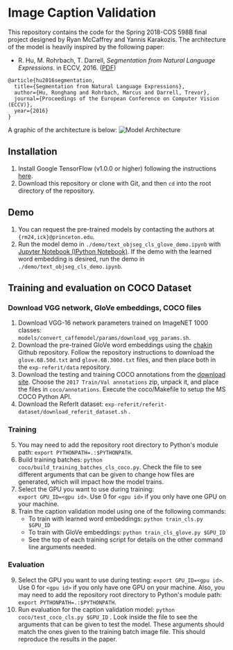 # Image Caption Validation
This repository contains the code for the Spring 2018-COS 598B final project designed by Ryan McCaffrey and Yannis Karakozis. The architecture of the model is heavily inspired by the following paper:

* R. Hu, M. Rohrbach, T. Darrell, *Segmentation from Natural Language Expressions*. in ECCV, 2016. ([PDF](http://arxiv.org/pdf/1603.06180))
```
@article{hu2016segmentation,
  title={Segmentation from Natural Language Expressions},
  author={Hu, Ronghang and Rohrbach, Marcus and Darrell, Trevor},
  journal={Proceedings of the European Conference on Computer Vision (ECCV)},
  year={2016}
}
```

A graphic of the architecture is below:
![Model Architecture](https://github.com/ryan-mccaffrey/cos598-project/images/model-architecture.png)

## Installation
1. Install Google TensorFlow (v1.0.0 or higher) following the instructions [here](https://www.tensorflow.org/install/).
2. Download this repository or clone with Git, and then `cd` into the root directory of the repository.

## Demo
1. You can request the pre-trained models by contacting the authors at `{rm24,ick}@princeton.edu`.
2. Run the model demo in `./demo/text_objseg_cls_glove_demo.ipynb` with [Jupyter Notebook (IPython Notebook)](http://ipython.org/notebook.html). If the demo with the learned word embedding is desired, run the demo in `./demo/text_objseg_cls_demo.ipynb`.

## Training and evaluation on COCO Dataset

### Download VGG network, GloVe embeddings, COCO files
1. Download VGG-16 network parameters trained on ImageNET 1000 classes:  
`models/convert_caffemodel/params/download_vgg_params.sh`.
2. Download the pre-trained GloVe word embeddings using the [chakin](https://github.com/chakki-works/chakin) Github repository. Follow the repository instructions to download the `glove.6B.50d.txt` and `glove.6B.300d.txt` files, and then place both in the `exp-referit/data` repository.
3. Download the testing and training COCO annotations from the [download site](http://cocodataset.org/#download). Choose the `2017 Train/Val annotations` zip, unpack it, and place the files in `coco/annotations`. Execute the coco/Makefile to setup the MS COCO Python API.
4. Download the ReferIt dataset: `exp-referit/referit-dataset/download_referit_dataset.sh` .

### Training
5. You may need to add the repository root directory to Python's module path: `export PYTHONPATH=.:$PYTHONPATH`.
6. Build training batches: `python coco/build_training_batches_cls_coco.py`. Check the file to see different arguments that can be given to change how files are generated, which will impact how the model trains.
7. Select the GPU you want to use during training:  
`export GPU_ID=<gpu id>`. Use 0 for `<gpu id>` if you only have one GPU on your machine.
8. Train the caption validation model using one of the following commands:  
    * To train with learned word embeddings: `python train_cls.py $GPU_ID`
    * To train with GloVe embeddings: `python train_cls_glove.py $GPU_ID`
    * See the top of each training script for details on the other command line arguments needed.


### Evaluation
9. Select the GPU you want to use during testing: `export GPU_ID=<gpu id>`. Use 0 for `<gpu id>` if you only have one GPU on your machine. Also, you may need to add the repository root directory to Python's module path: `export PYTHONPATH=.:$PYTHONPATH`.
10. Run evaluation for the caption validation model: `python coco/test_coco_cls.py $GPU_ID`  .
Look inside the file to see the arguments that can be given to test the model. These arguments should match the ones given to the training batch image file. This should reproduce the results in the paper.
